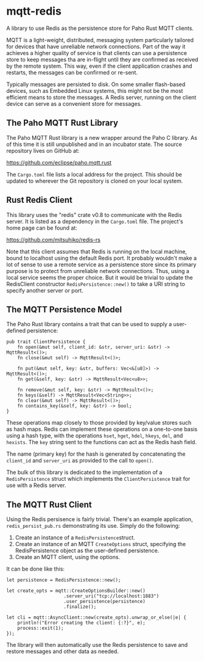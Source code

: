 # mqtt-redis
A library to use Redis as the persistence store for Paho Rust MQTT clients.

MQTT is a light-weight, distributed, messaging system particularly tailored for devices that have unreliable network connections. Part of the way it achieves a higher quality of service is that clients can use a persistence store to keep messages tha are in-flight until they are confirmed as received by the remote system. This way, even if the client application crashes and restarts, the messages can be confirmed or re-sent.

Typically messages are persisted to disk. On some smaller flash-based devices, such as Embedded Linux systems, this might not be the most efficient means to store the messages. A Redis server, running on the client device can serve as a convenient store for messages.

## The Paho MQTT Rust Library

The Paho MQTT Rust library is a new wrapper around the Paho C library. As of this time it is still unpublished and in an incubator state. The source repository lives on GitHub at:

https://github.com/eclipse/paho.mqtt.rust

The `Cargo.toml` file lists a local address for the project. This should be updated to wherever the Git repository is cloned on your local system.

## Rust Redis Client

This library uses the "redis" crate v0.8 to communicate with the Redis server. It is listed as a dependency in the `Cargo.toml` file. The project's home page can be found at:

https://github.com/mitsuhiko/redis-rs

Note that this client assumes that Redis is running on the local machine, bound to localhost using the default Redis port. It probably wouldn't make a lot of sense to use a remote service as a persistence store since its primary purpose is to protect from unreliable network connections. Thus, using a local service seems the proper choice. But it would be trivial to update the RedisClient constructor `RedisPersistence::new()` to take a URI string to specify another server or port.

## The MQTT Persistence Model

The Paho Rust library contains a trait that can be used to supply a user-defined persistence:

```
pub trait ClientPersistence {
	fn open(&mut self, client_id: &str, server_uri: &str) -> MqttResult<()>;
	fn close(&mut self) -> MqttResult<()>;

	fn put(&mut self, key: &str, buffers: Vec<&[u8]>) -> MqttResult<()>;
	fn get(&self, key: &str) -> MqttResult<Vec<u8>>;

	fn remove(&mut self, key: &str) -> MqttResult<()>;
	fn keys(&self) -> MqttResult<Vec<String>>;
	fn clear(&mut self) -> MqttResult<()>; 
	fn contains_key(&self, key: &str) -> bool;
}

``` 

These operations map closely to those provided by key/value stores such as hash maps. Redis can implement these operations on a one-to-one basis using a hash type, with the operations `hset`, `hget`, `hdel`, `hkeys`, `del`, and `hexists`. The `key` string sent to the functions can act as the Redis hash field.

The name (primary key) for the hash is generated by concatenating the `client_id` and `server_uri` as provided to the call to `open()`.

The bulk of this library is dedicated to the implementation of a `RedisPersistence` struct which implements the `ClientPersistence` trait for use with a Redis server.

## The MQTT Rust Client

Using the Redis persisence is fairly trivial. There's an example application, `redis_persist_pub.rs` demonstrating its use. Simply do the following:

1. Create an instance of a `RedisPersistence`struct.
2. Create an instance of an MQTT `CreateOptions` struct, specifying the RedisPersistence object as the user-defined persistence.
3. Create an MQTT client, using the options.

It can be done like this:
```
let persistence = RedisPersistence::new();

let create_opts = mqtt::CreateOptionsBuilder::new()
                     .server_uri("tcp://localhost:1883")
                     .user_persistence(persistence)
                     .finalize();

let cli = mqtt::AsyncClient::new(create_opts).unwrap_or_else(|e| {
    println!("Error creating the client: {:?}", e);
    process::exit(1);
});

```

The library will then automatically use the Redis persistence to save and restore messages and other data as needed.